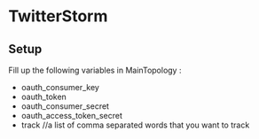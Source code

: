 TwitterStorm
============

## Setup

Fill up the following variables in MainTopology :
* oauth_consumer_key
* oauth_token
* oauth_consumer_secret
* oauth_access_token_secret
* track //a list of comma separated words that you want to track
